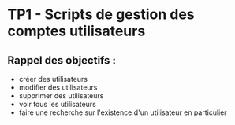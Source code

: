 # TP1 - Scripts de gestion des comptes utilisateurs

## Rappel des objectifs :

- créer des utilisateurs
- modifier des utilisateurs
- supprimer des utilisateurs
- voir tous les utilisateurs
- faire une recherche sur l'existence d'un utilisateur en particulier